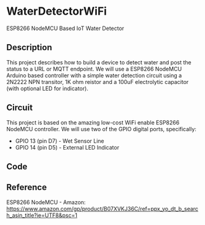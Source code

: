 # WaterDetectorWiFi
ESP8266 NodeMCU Based IoT Water Detector

## Description
This project describes how to build a device to detect water and post the status to a URL or MQTT endpoint. 
We will use a ESP8266 NodeMCU Arduino based controller with a simple water detection circuit using a 2N2222 NPN transitor, 
1K ohm reistor and a 100uF electrolytic capacitor (with optional LED for indicator).

## Circuit
This project is based on the amazing low-cost WiFi enable ESP8266 NodeMCU controller.  We will use two of the GPIO 
digital ports, specifically:
* GPIO 13 (pin D7) - Wet Sensor Line
* GPIO 14 (pin D5) - External LED Indicator

## Code

## Reference
ESP8266 NodeMCU - Amazon: https://www.amazon.com/gp/product/B07XVKJ36C/ref=ppx_yo_dt_b_search_asin_title?ie=UTF8&psc=1
